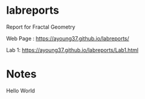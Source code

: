 # labreports
Report for Fractal Geometry

Web Page : https://ayoung37.github.io/labreports/

Lab 1: https://ayoung37.github.io/labreports/Lab1.html

# Notes 

Hello World
